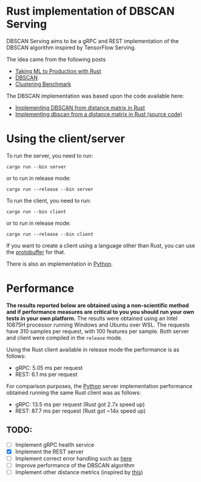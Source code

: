 # Rust implementation of DBSCAN Serving

DBSCAN Serving aims to be a gRPC and REST implementation of the DBSCAN algorithm inspired by TensorFlow Serving.

The idea came from the following posts

- [Taking ML to Production with Rust](https://www.lpalmieri.com/posts/2019-12-01-taking-ml-to-production-with-rust-a-25x-speedup/)
- [DBSCAN](https://rust-ml.github.io/book/4_dbscan.html)
- [Clustering Benchmark](https://github.com/LukeMathWalker/clustering-benchmarks)

The DBSCAN implementation was based upon the code available here:

- [Implementing DBSCAN from distance matrix in Rust](https://blog.petrzemek.net/2017/01/01/implementing-dbscan-from-distance-matrix-in-rust/)
- [Implementing dbscan from a distance matrix in Rust (source code)](https://github.com/s3rvac/blog/tree/master/en-2017-01-01-implementing-dbscan-from-distance-matrix-in-rust)

# Using the client/server

To run the server, you need to run:

`cargo run --bin server`

or to run in release mode:

`cargo run --release --bin server`

To run the client, you need to run:

`cargo run --bin client`

or to run in release mode:

`cargo run --release --bin client`

If you want to create a client using a language other than Rust, you can use the [protobuffer](./proto/dbscanserving.proto) for that.

There is also an implementation in [Python](https://github.com/carlosnatalino/dbscan-serving-python).

# Performance

**The results reported below are obtained using a non-scientific method and if performance measures are critical to you you should run your own tests in your own platform.**
The results were obtained using an Intel 10875H processor running Windows and Ubuntu over WSL.
The requests have 310 samples per request, with 100 features per sample.
Both server and client were compiled in the `release` mode.

Using the Rust client available  in release mode the performance is as follows:
- gRPC: 5.05 ms per request
- REST: 6.1 ms per request

For comparison purposes, the [Python](https://github.com/carlosnatalino/dbscan-serving-python) server implementation performance obtained running the same Rust client was as follows:
- gRPC: 13.5 ms per request (Rust got 2.7x speed up)
- REST: 87.7 ms per request (Rust got ~14x speed up)

## TODO:

- [ ] Implement gRPC health service
- [x] Implement the REST server
- [ ] Implement correct error handling such as [here](https://github.com/avinassh/grpc-errors/tree/master/rust)
- [ ] Improve performance of the DBSCAN algorithm
- [ ] Implement other distance metrics (inspired by [this](https://scikit-learn.org/stable/modules/generated/sklearn.cluster.DBSCAN.html))
